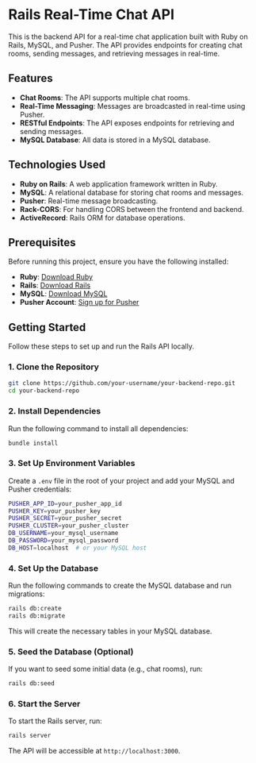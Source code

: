 # Rails Real-Time Chat API

This is the backend API for a real-time chat application built with Ruby on Rails, MySQL, and Pusher. The API provides endpoints for creating chat rooms, sending messages, and retrieving messages in real-time.

## Features

- **Chat Rooms**: The API supports multiple chat rooms.
- **Real-Time Messaging**: Messages are broadcasted in real-time using Pusher.
- **RESTful Endpoints**: The API exposes endpoints for retrieving and sending messages.
- **MySQL Database**: All data is stored in a MySQL database.

## Technologies Used

- **Ruby on Rails**: A web application framework written in Ruby.
- **MySQL**: A relational database for storing chat rooms and messages.
- **Pusher**: Real-time message broadcasting.
- **Rack-CORS**: For handling CORS between the frontend and backend.
- **ActiveRecord**: Rails ORM for database operations.

## Prerequisites

Before running this project, ensure you have the following installed:

- **Ruby**: [Download Ruby](https://www.ruby-lang.org/en/downloads/)
- **Rails**: [Download Rails](https://guides.rubyonrails.org/getting_started.html)
- **MySQL**: [Download MySQL](https://dev.mysql.com/downloads/)
- **Pusher Account**: [Sign up for Pusher](https://pusher.com/)

## Getting Started

Follow these steps to set up and run the Rails API locally.

### 1. Clone the Repository

```bash
git clone https://github.com/your-username/your-backend-repo.git
cd your-backend-repo
```

### 2. Install Dependencies
Run the following command to install all dependencies:

```bash
bundle install
```

### 3. Set Up Environment Variables
Create a ```.env``` file in the root of your project and add your MySQL and Pusher credentials:

```bash
PUSHER_APP_ID=your_pusher_app_id
PUSHER_KEY=your_pusher_key
PUSHER_SECRET=your_pusher_secret
PUSHER_CLUSTER=your_pusher_cluster
DB_USERNAME=your_mysql_username
DB_PASSWORD=your_mysql_password
DB_HOST=localhost  # or your MySQL host
```

### 4. Set Up the Database
Run the following commands to create the MySQL database and run migrations:
```bash
rails db:create
rails db:migrate
```
This will create the necessary tables in your MySQL database.

### 5. Seed the Database (Optional)
If you want to seed some initial data (e.g., chat rooms), run:

```bash
rails db:seed
```

### 6. Start the Server
To start the Rails server, run:

```bash
rails server
```
The API will be accessible at ```http://localhost:3000```.

